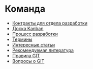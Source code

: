 Команда
===

* [Контракты для отдела разработки](dev-contract.md)
* [Доска Kanban](kanban.md)
* [Процесс разработки](develop.md)
* [Термины](terms.md)
* [Интересные статьи](favorite-article.md)
* [Рекомендуемая литература](recommended-literature.md)
* [Правила GIT](git.md)
* [Вопросы о GIT](git-faq.md)
